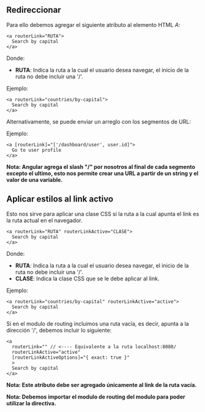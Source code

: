 ## Redireccionar

Para ello debemos agregar el siguiente atributo al elemento HTML *A*:

```
<a routerLink="RUTA">
  Search by capital
</a>
```

Donde:

- **RUTA**: Indica la ruta a la cual el usuario desea navegar, el inicio de la ruta no debe incluir una '/'.

Ejemplo:

```
<a routerLink="countries/by-capital">
  Search by capital
</a>
```

Alternativamente, se puede enviar un arreglo con los segmentos de URL:

Ejemplo:

```
<a [routerLink]="['/dashboard/user', user.id]">
  Go to user profile
</a>
```

**Nota: Angular agrega el slash "/" por nosotros al final de cada segmento excepto el ultimo, esto nos permite crear una URL a partir de un string y el valor de una variable.**
## Aplicar estilos al link activo

Esto nos sirve para aplicar una clase CSS si la ruta a la cual apunta el link es la ruta actual en el navegador.

```
<a routerLink="RUTA" routerLinkActive="CLASE">
  Search by capital
</a>
```

Donde:

- **RUTA**: Indica la ruta a la cual el usuario desea navegar, el inicio de la ruta no debe incluir una '/'.
- **CLASE**: Indica la clase CSS que se le debe aplicar al link.

Ejemplo:

```
<a routerLink="countries/by-capital" routerLinkActive="active">
  Search by capital
</a>
```

Si en el modulo de routing incluimos una ruta vacía, es decir, apunta a la dirección '/', debemos incluir lo siguiente:

```
<a 
  routerLink="" // <---- Equivalente a la ruta localhost:8080/
  routerLinkActive="active" 
  [routerLinkActiveOptions]="{ exact: true }"
  >
  Search by capital
</a>
```

**Nota: Este atributo debe ser agregado únicamente al link de la ruta vacía.**

**Nota: Debemos importar el modulo de routing del modulo para poder utilizar la directiva.**